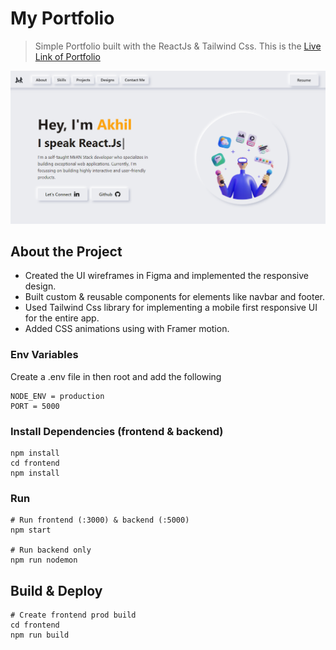 # My Portfolio

> Simple Portfolio built with the ReactJs & Tailwind Css.
This is the [Live Link of Portfolio](http://akhilranaportfolio.herokuapp.com/)

![screenshot](https://github.com/itsakhilrana/Portfolio-2.0/blob/master/frontend/src/assets/Profolio2.png)

## About the Project

- Created the UI wireframes in Figma and implemented the responsive design.
- Built custom & reusable components for elements like navbar and footer.
- Used Tailwind Css library for implementing a mobile first responsive UI for the entire app.
- Added CSS animations using with Framer motion.

### Env Variables

Create a .env file in then root and add the following

```
NODE_ENV = production
PORT = 5000
```

### Install Dependencies (frontend & backend)

```
npm install
cd frontend
npm install
```

### Run

```
# Run frontend (:3000) & backend (:5000)
npm start

# Run backend only
npm run nodemon
```

## Build & Deploy

```
# Create frontend prod build
cd frontend
npm run build
```

